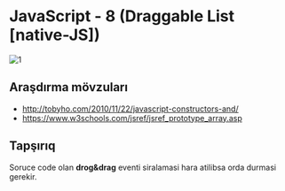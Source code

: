 # JavaScript - 8 (Draggable List [native-JS])

![1](https://cloud.githubusercontent.com/assets/25200958/24759815/c86c251e-1af7-11e7-816c-31aedbb6c487.jpg)

## Araşdırma mövzuları

- http://tobyho.com/2010/11/22/javascript-constructors-and/
- https://www.w3schools.com/jsref/jsref_prototype_array.asp

## Tapşırıq

Soruce code olan **drog&drag** eventi siralamasi hara atilibsa orda durmasi gerekir.